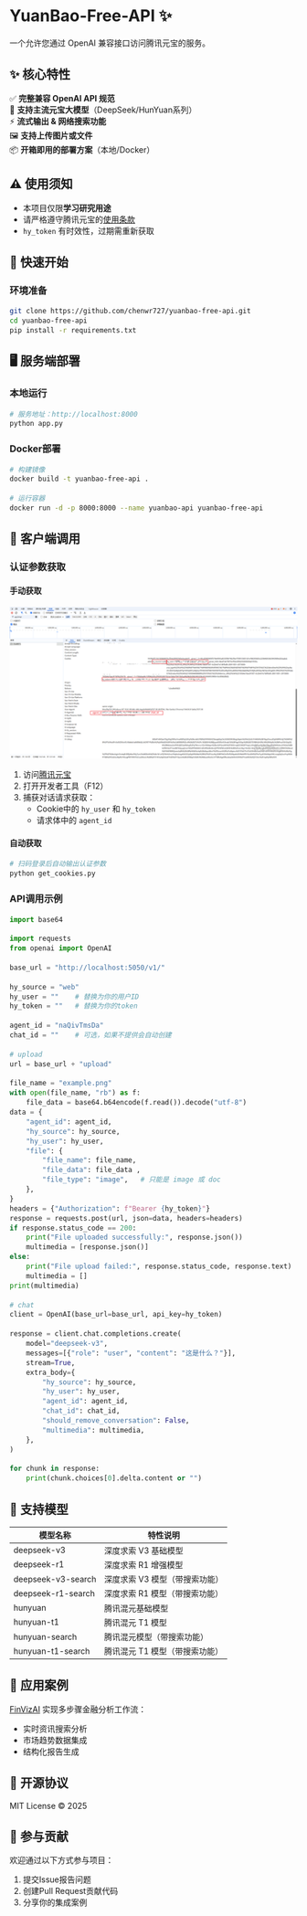# YuanBao-Free-API ✨

一个允许您通过 OpenAI 兼容接口访问腾讯元宝的服务。

## ✨ 核心特性

✅ **完整兼容 OpenAI API 规范**  
🚀 **支持主流元宝大模型**（DeepSeek/HunYuan系列）  
⚡️ **流式输出 & 网络搜索功能**  
🖼️ **支持上传图片或文件**  
📦 **开箱即用的部署方案**（本地/Docker）  

## ⚠️ 使用须知

- 本项目仅限**学习研究用途**
- 请严格遵守腾讯元宝的[使用条款](https://yuanbao.tencent.com/)
- `hy_token` 有时效性，过期需重新获取

## 🚀 快速开始

### 环境准备
```bash
git clone https://github.com/chenwr727/yuanbao-free-api.git
cd yuanbao-free-api
pip install -r requirements.txt
```

## 🖥️ 服务端部署

### 本地运行
```bash
# 服务地址：http://localhost:8000
python app.py
```

### Docker部署
```bash
# 构建镜像
docker build -t yuanbao-free-api .

# 运行容器
docker run -d -p 8000:8000 --name yuanbao-api yuanbao-free-api
```

## 📡 客户端调用

### 认证参数获取
#### 手动获取
![Token获取方法](example.png)
1. 访问[腾讯元宝](https://yuanbao.tencent.com/)
2. 打开开发者工具（F12）
3. 捕获对话请求获取：
   - Cookie中的 `hy_user` 和 `hy_token`
   - 请求体中的 `agent_id`

#### 自动获取
```bash
# 扫码登录后自动输出认证参数
python get_cookies.py
```

### API调用示例
```python
import base64

import requests
from openai import OpenAI

base_url = "http://localhost:5050/v1/"

hy_source = "web"
hy_user = ""    # 替换为你的用户ID
hy_token = ""   # 替换为你的token

agent_id = "naQivTmsDa"
chat_id = ""    # 可选，如果不提供会自动创建

# upload
url = base_url + "upload"

file_name = "example.png"
with open(file_name, "rb") as f:
    file_data = base64.b64encode(f.read()).decode("utf-8")
data = {
    "agent_id": agent_id,
    "hy_source": hy_source,
    "hy_user": hy_user,
    "file": {
        "file_name": file_name,
        "file_data": file_data ,
        "file_type": "image",   # 只能是 image 或 doc
    },
}
headers = {"Authorization": f"Bearer {hy_token}"}
response = requests.post(url, json=data, headers=headers)
if response.status_code == 200:
    print("File uploaded successfully:", response.json())
    multimedia = [response.json()]
else:
    print("File upload failed:", response.status_code, response.text)
    multimedia = []
print(multimedia)

# chat
client = OpenAI(base_url=base_url, api_key=hy_token)

response = client.chat.completions.create(
    model="deepseek-v3",
    messages=[{"role": "user", "content": "这是什么？"}],
    stream=True,
    extra_body={
        "hy_source": hy_source,
        "hy_user": hy_user,
        "agent_id": agent_id,
        "chat_id": chat_id,
        "should_remove_conversation": False,
        "multimedia": multimedia,
    },
)

for chunk in response:
    print(chunk.choices[0].delta.content or "")
```

## 🧠 支持模型

| 模型名称              | 特性说明                    |
|----------------------|-----------------------------|
| deepseek-v3          | 深度求索 V3 基础模型         |
| deepseek-r1          | 深度求索 R1 增强模型         |
| deepseek-v3-search   | 深度求索 V3 模型（带搜索功能）|
| deepseek-r1-search   | 深度求索 R1 模型（带搜索功能）|
| hunyuan              | 腾讯混元基础模型             |
| hunyuan-t1           | 腾讯混元 T1 模型             |
| hunyuan-search       | 腾讯混元模型（带搜索功能）    |
| hunyuan-t1-search    | 腾讯混元 T1 模型（带搜索功能）|

## 🌟 应用案例

[FinVizAI](https://github.com/chenwr727/FinVizAI) 实现多步骤金融分析工作流：
- 实时资讯搜索分析
- 市场趋势数据集成
- 结构化报告生成

## 📜 开源协议

MIT License © 2025

## 🤝 参与贡献

欢迎通过以下方式参与项目：
1. 提交Issue报告问题
2. 创建Pull Request贡献代码
3. 分享你的集成案例